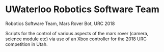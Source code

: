 # UWaterloo Robotics Software Team 

Robotics Software Team, Mars Rover Bot, URC 2018

Scripts for the control of various aspects of the mars rover (camera, science module etc) via use of an Xbox controller for the 2018 URC competition in Utah.
